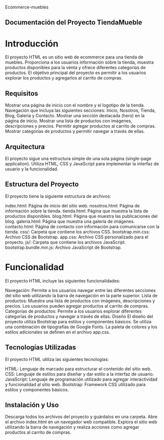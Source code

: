 Ecommerce-muebles
## Documentación del Proyecto TiendaMueble
# Introducción
El proyecto HTML es un sitio web de ecommerce para una tienda de muebles. Proporciona a los usuarios información sobre la tienda, muestra productos disponibles para la venta y ofrece diferentes categorías de productos. El objetivo principal del proyecto es permitir a los usuarios explorar los productos y agregarlos al carrito de compras.

## Requisitos
Mostrar una página de inicio con el nombre y el logotipo de la tienda.
Navegación que incluya las siguientes secciones: Inicio, Nosotros, Tienda, Blog, Galería y Contacto.
Mostrar una sección destacada (hero) en la página de inicio.
Mostrar una lista de productos con imágenes, descripciones y precios.
Permitir agregar productos al carrito de compras.
Mostrar categorías de productos y permitir navegar a través de ellas.
## Arquitectura
El proyecto sigue una estructura simple de una sola página (single-page application). Utiliza HTML, CSS y JavaScript para implementar la interfaz de usuario y la funcionalidad.

## Estructura del Proyecto
El proyecto tiene la siguiente estructura de archivos:

index.html: Página de inicio del sitio web.
nosotros.html: Página de información sobre la tienda.
tienda.html: Página que muestra la lista de productos disponibles.
blog.html: Página que muestra las publicaciones del blog.
galeria.html: Página que muestra una galería de imágenes.
contacto.html: Página de contacto con información para comunicarse con la tienda.
css/: Carpeta que contiene los archivos CSS.
bootstrap.min.css: Archivo CSS de Bootstrap.
app.css: Archivo CSS personalizado para el proyecto.
js/: Carpeta que contiene los archivos JavaScript.
bootstrap.bundle.min.js: Archivo JavaScript de Bootstrap.
# Funcionalidad
El proyecto HTML incluye las siguientes funcionalidades:

Navegación: Permite a los usuarios navegar entre las diferentes secciones del sitio web utilizando la barra de navegación en la parte superior.
Lista de productos: Muestra una lista de productos con imágenes, descripciones y precios. Los usuarios pueden agregar productos al carrito de compras.
Categorías de productos: Permite a los usuarios explorar diferentes categorías de productos y navegar a través de ellas.
Diseño
El diseño del proyecto utiliza Bootstrap para estilos y componentes básicos. Se utiliza una combinación de tipografías de Google Fonts. La paleta de colores y los estilos adicionales se definen en el archivo app.css.

## Tecnologías Utilizadas
El proyecto HTML utiliza las siguientes tecnologías:

 HTML: Lenguaje de marcado para estructurar el contenido del sitio web.
 CSS: Lenguaje de estilos para diseñar y dar estilo a la interfaz de usuario.
 JavaScript: Lenguaje de programación utilizado para agregar interactividad y funcionalidad al sitio web.
Bootstrap: Framework CSS utilizado para estilos y componentes básicos.

## Instalación y Uso
Descarga todos los archivos del proyecto y guárdalos en una carpeta.
Abre el archivo index.html en un navegador web compatible.
Explora el sitio web utilizando la barra de navegación y realiza acciones como agregar productos al carrito de compras.
